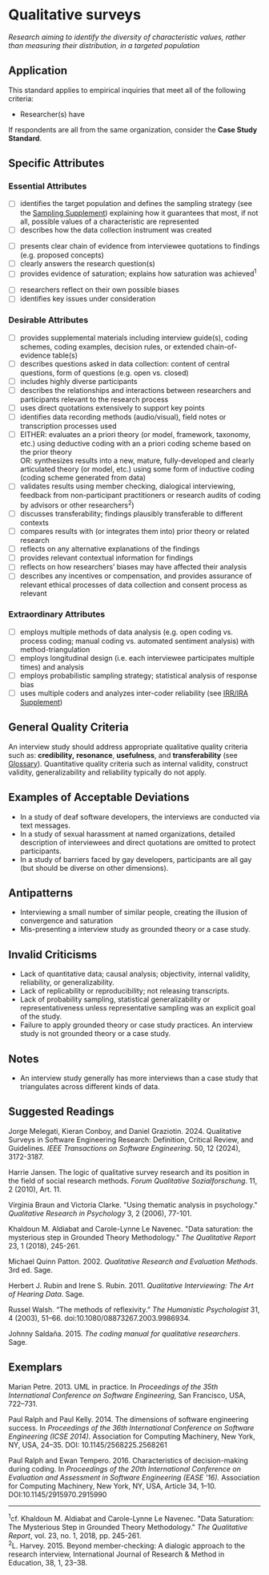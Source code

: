 # Qualitative surveys
<standard name="Interview Studies">



_<desc>Research aiming to identify the diversity of characteristic values, rather than measuring their distribution, in a targeted population</desc>_


## Application 

This standard applies to empirical inquiries that meet all of the
following criteria:

-   Researcher(s) have 

If respondents are all from the same organization, consider the **Case Study Standard**. 

## Specific Attributes

### Essential Attributes	
<checklist name="Essential">

<method>    
    
- [ ]	identifies the target population and defines the sampling strategy (see the [Sampling Supplement](https://github.com/acmsigsoft/EmpiricalStandards/blob/master/docs/supplements/Sampling.md)) explaining how it guarantees that most, if not all, possible values of a characteristic are represented 
- [ ]	describes how the data collection instrument was created    
    
<results>    
    
- [ ]	presents clear chain of evidence from interviewee quotations to findings (e.g. proposed concepts)
- [ ]	clearly answers the research question(s)
- [ ]	provides evidence of saturation; explains how saturation was achieved<sup><a class="footnote footnote_ref">1</a></sup>
    
<discussion>
    
 - [ ]   researchers reflect on their own possible biases
 - [ ]   identifies key issues under consideration
    
</checklist>
     
### Desirable Attributes	
<checklist name="Desirable">

- [ ]	provides supplemental materials including interview guide(s), coding schemes, coding examples, decision rules, or extended chain-of-evidence table(s)
- [ ]   describes questions asked in data collection: content of central questions, form of questions (e.g. open vs. closed)
- [ ]	includes highly diverse participants
- [ ]   describes the relationships and interactions between researchers and participants relevant to the research process
- [ ]	uses direct quotations extensively to support key points
- [ ]   identifies data recording methods (audio/visual), field notes or transcription processes used
- [ ]	EITHER: evaluates an a priori theory (or model, framework, taxonomy, etc.) using deductive coding with an a priori coding scheme based on the prior theory    
     OR: synthesizes results into a new, mature, fully-developed and clearly articulated theory (or model, etc.) using some form of inductive coding (coding scheme generated from data)
- [ ]   validates results using member checking, dialogical interviewing, feedback from non-participant practitioners or research audits of coding by advisors or other researchers<sup><a class="footnote footnote_ref">2</a></sup>)
- [ ]	discusses transferability; findings plausibly transferable to different contexts
- [ ]	compares results with (or integrates them into) prior theory or related research
- [ ]   reflects on any alternative explanations of the findings
- [ ]   provides relevant contextual information for findings
- [ ]	reflects on how researchers’ biases may have affected their analysis
- [ ]   describes any incentives or compensation, and provides assurance of relevant ethical processes of data collection and consent process as relevant
</checklist>
     
### Extraordinary Attributes	
<checklist name="Extraordinary">

- [ ]	employs multiple methods of data analysis (e.g. open coding vs. process coding; manual coding vs. automated sentiment analysis) with method-triangulation
- [ ]	employs longitudinal design (i.e. each interviewee participates multiple times) and analysis
- [ ]	employs probabilistic sampling strategy; statistical analysis of response bias
- [ ]	uses multiple coders and analyzes inter-coder reliability (see [IRR/IRA Supplement](https://github.com/acmsigsoft/EmpiricalStandards/blob/master/docs/supplements/InterRaterReliabilityAndAgreement.md))
</checklist>

## General Quality Criteria

An interview study should address appropriate qualitative quality
criteria such as: **credibility,** **resonance**, **usefulness**, and
**transferability** (see [Glossary](../glossary)). Quantitative quality criteria
such as internal validity, construct validity, generalizability and
reliability typically do not apply.

## Examples of Acceptable Deviations

-   In a study of deaf software developers, the interviews are conducted
    via text messages.
-   In a study of sexual harassment at named organizations, detailed
    description of interviewees and direct quotations are omitted to
    protect participants.
-   In a study of barriers faced by gay developers, participants are all
    gay (but should be diverse on other dimensions).

## Antipatterns 

-   Interviewing a small number of similar people, creating the illusion
    of convergence and saturation
-   Mis-presenting a interview study as grounded theory or a case
    study.

## Invalid Criticisms 

-   Lack of quantitative data; causal analysis; objectivity, internal
    validity, reliability, or generalizability.
-   Lack of replicability or reproducibility; not releasing transcripts.
-   Lack of probability sampling, statistical generalizability or
    representativeness unless representative sampling was an explicit
    goal of the study.
-   Failure to apply grounded theory or case study practices. An interview study is not grounded theory or a case study.

## Notes 

-   An interview study generally has more interviews than a case study
    that triangulates across different kinds of data.

## Suggested Readings 

Jorge Melegati, Kieran Conboy, and Daniel Graziotin. 2024. Qualitative Surveys in Software Engineering Research: Definition, Critical Review, and Guidelines. *IEEE Transactions on Software Engineering*. 50, 12 (2024), 3172-3187.

Harrie Jansen. The logic of qualitative survey research and its position in the field of social research methods. *Forum Qualitative Sozialforschung*. 11, 2 (2010), Art. 11.

Virginia Braun and Victoria Clarke. "Using thematic analysis in psychology." _Qualitative Research in Psychology_ 3, 2 (2006), 77-101.
    
Khaldoun M. Aldiabat and Carole-Lynne Le Navenec. "Data saturation: the mysterious step in Grounded Theory Methodology." _The Qualitative Report_ 23, 1 (2018), 245-261.
    
Michael Quinn Patton. 2002. *Qualitative Research and Evaluation Methods*. 3rd ed. Sage.

Herbert J. Rubin and Irene S. Rubin. 2011. *Qualitative Interviewing: The Art of Hearing Data*. Sage.

Russel Walsh. “The methods of reflexivity.” *The Humanistic Psychologist* 31, 4 (2003), 51–66. doi:10.1080/08873267.2003.9986934.

Johnny Saldaña. 2015. *The coding manual for qualitative researchers*. Sage.

## Exemplars 

Marian Petre. 2013. UML in practice. In *Proceedings of the 35th International Conference on Software Engineering,* San Francisco, USA, 722–731.

Paul Ralph and Paul Kelly. 2014. The dimensions of software engineering success. In *Proceedings of the 36th International Conference on Software Engineering (ICSE 2014)*. Association for Computing Machinery, New York, NY, USA, 24–35. DOI: 10.1145/2568225.2568261

Paul Ralph and Ewan Tempero. 2016. Characteristics of decision-making during coding. In *Proceedings of the 20th International Conference on Evaluation and Assessment in Software Engineering (EASE '16).* Association for Computing Machinery, New York, NY, USA, Article 34, 1–10. DOI:10.1145/2915970.2915990

---
<footnote><sup><a class="footnote footnote_text">1</a></sup>cf. Khaldoun M. Aldiabat and Carole-Lynne Le Navenec. "Data Saturation: The Mysterious Step in Grounded Theory Methodology." _The Qualitative Report_, vol. 23, no. 1, 2018, pp. 245-261.</footnote><br> 
<footnote><sup><a class="footnote footnote_text">2</a></sup>L. Harvey. 2015. Beyond member-checking: A dialogic approach to the research interview, International Journal of Research & Method in Education, 38, 1, 23–38.</footnote><br>
</standard>
